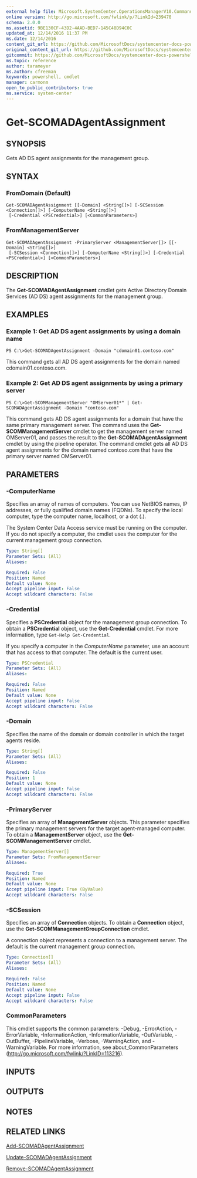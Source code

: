 ```yaml
---
external help file: Microsoft.SystemCenter.OperationsManagerV10.Commands.dll-Help.xml
online version: http://go.microsoft.com/fwlink/p/?LinkId=239470
schema: 2.0.0
ms.assetid: 9BE130CF-43D2-4AAD-BED7-145C48D94C0C
updated_at: 12/14/2016 11:37 PM
ms.date: 12/14/2016
content_git_url: https://github.com/MicrosoftDocs/systemcenter-docs-powershell/blob/master/systemcenter-cmdlets/SystemCenter2016/OperationsManager/v1/Get-SCOMADAgentAssignment.md
original_content_git_url: https://github.com/MicrosoftDocs/systemcenter-docs-powershell/blob/master/systemcenter-cmdlets/SystemCenter2016/OperationsManager/v1/Get-SCOMADAgentAssignment.md
gitcommit: https://github.com/MicrosoftDocs/systemcenter-docs-powershell/blob/ddd0fefc9adaabb9394eb6c21b33370913d1830d/systemcenter-cmdlets/SystemCenter2016/OperationsManager/v1/Get-SCOMADAgentAssignment.md
ms.topic: reference
author: tarameyer
ms.author: cfreeman
keywords: powershell, cmdlet
manager: carmonm
open_to_public_contributors: true
ms.service: system-center
---
```


# Get-SCOMADAgentAssignment

## SYNOPSIS
Gets AD DS agent assignments for the management group.

## SYNTAX

### FromDomain (Default)
```
Get-SCOMADAgentAssignment [[-Domain] <String[]>] [-SCSession <Connection[]>] [-ComputerName <String[]>]
 [-Credential <PSCredential>] [<CommonParameters>]
```

### FromManagementServer
```
Get-SCOMADAgentAssignment -PrimaryServer <ManagementServer[]> [[-Domain] <String[]>]
 [-SCSession <Connection[]>] [-ComputerName <String[]>] [-Credential <PSCredential>] [<CommonParameters>]
```

## DESCRIPTION
The **Get-SCOMADAgentAssignment** cmdlet gets Active Directory Domain Services (AD DS) agent assignments for the management group.

## EXAMPLES

### Example 1: Get AD DS agent assignments by using a domain name
```
PS C:\>Get-SCOMADAgentAssignment -Domain "cdomain01.contoso.com"
```

This command gets all AD DS agent assignments for the domain named cdomain01.contoso.com.

### Example 2: Get AD DS agent assignments by using a primary server
```
PS C:\>Get-SCOMManagementServer "OMServer01*" | Get-SCOMADAgentAssignment -Domain "contoso.com"
```

This command gets AD DS agent assignments for a domain that have the same primary management server.
The command uses the **Get-SCOMManagementServer** cmdlet to get the management server named OMServer01, and passes the result to the **Get-SCOMADAgentAssignment** cmdlet by using the pipeline operator.
The command cmdlet gets all AD DS agent assignments for the domain named contoso.com that have the primary server named OMServer01.

## PARAMETERS

### -ComputerName
Specifies an array of names of computers.
You can use NetBIOS names, IP addresses, or fully qualified domain names (FQDNs).
To specify the local computer, type the computer name, localhost, or a dot (.).

The System Center Data Access service must be running on the computer.
If you do not specify a computer, the cmdlet uses the computer for the current management group connection.

```yaml
Type: String[]
Parameter Sets: (All)
Aliases: 

Required: False
Position: Named
Default value: None
Accept pipeline input: False
Accept wildcard characters: False
```

### -Credential
Specifies a **PSCredential** object for the management group connection.
To obtain a **PSCredential** object, use the **Get-Credential** cmdlet.
For more information, type `Get-Help Get-Credential`.

If you specify a computer in the *ComputerName* parameter, use an account that has access to that computer.
The default is the current user.

```yaml
Type: PSCredential
Parameter Sets: (All)
Aliases: 

Required: False
Position: Named
Default value: None
Accept pipeline input: False
Accept wildcard characters: False
```

### -Domain
Specifies the name of the domain or domain controller in which the target agents reside.

```yaml
Type: String[]
Parameter Sets: (All)
Aliases: 

Required: False
Position: 1
Default value: None
Accept pipeline input: False
Accept wildcard characters: False
```

### -PrimaryServer
Specifies an array of **ManagementServer** objects.
This parameter specifies the primary management servers for the target agent-managed computer.
To obtain a **ManagementServer** object, use the **Get-SCOMManagementServer** cmdlet.

```yaml
Type: ManagementServer[]
Parameter Sets: FromManagementServer
Aliases: 

Required: True
Position: Named
Default value: None
Accept pipeline input: True (ByValue)
Accept wildcard characters: False
```

### -SCSession
Specifies an array of **Connection** objects.
To obtain a **Connection** object, use the **Get-SCOMManagementGroupConnection** cmdlet.

A connection object represents a connection to a management server.
The default is the current management group connection.

```yaml
Type: Connection[]
Parameter Sets: (All)
Aliases: 

Required: False
Position: Named
Default value: None
Accept pipeline input: False
Accept wildcard characters: False
```

### CommonParameters
This cmdlet supports the common parameters: -Debug, -ErrorAction, -ErrorVariable, -InformationAction, -InformationVariable, -OutVariable, -OutBuffer, -PipelineVariable, -Verbose, -WarningAction, and -WarningVariable. For more information, see about_CommonParameters (http://go.microsoft.com/fwlink/?LinkID=113216).

## INPUTS

## OUTPUTS

## NOTES

## RELATED LINKS

[Add-SCOMADAgentAssignment](xref:SystemCenter2016/OperationsManager/v1/Add-SCOMADAgentAssignment.md)

[Update-SCOMADAgentAssignment](xref:SystemCenter2016/OperationsManager/v1/Update-SCOMADAgentAssignment.md)

[Remove-SCOMADAgentAssignment](xref:SystemCenter2016/OperationsManager/v1/Remove-SCOMADAgentAssignment.md)


